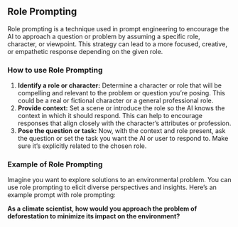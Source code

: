 ## Role Prompting

Role prompting is a technique used in prompt engineering to encourage the AI to approach a question or problem by assuming a specific role, character, or viewpoint. This strategy can lead to a more focused, creative, or empathetic response depending on the given role.

### How to use Role Prompting

1. **Identify a role or character:** Determine a character or role that will be compelling and relevant to the problem or question you’re posing. This could be a real or fictional character or a general professional role.
2. **Provide context:** Set a scene or introduce the role so the AI knows the context in which it should respond. This can help to encourage responses that align closely with the character’s attributes or profession.
3. **Pose the question or task:** Now, with the context and role present, ask the question or set the task you want the AI or user to respond to. Make sure it’s explicitly related to the chosen role.

### Example of Role Prompting

Imagine you want to explore solutions to an environmental problem. You can use role prompting to elicit diverse perspectives and insights. Here’s an example prompt with role prompting:

**As a climate scientist, how would you approach the problem of deforestation to minimize its impact on the environment?**
